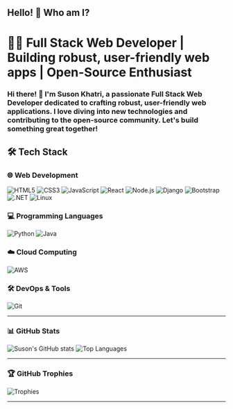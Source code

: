 ## Hello! 👋 Who am I?
<h1>👨‍💻 Full Stack Web Developer | Building robust, user-friendly web apps | Open-Source Enthusiast</h1>
<h3> Hi there! 👋 I'm Suson Khatri, a passionate Full Stack Web Developer dedicated to crafting robust, user-friendly web applications. I love diving into new technologies and contributing to the open-source community. Let's build something great together!
</h3>

## 🛠️ Tech Stack

### 🌐 Web Development
![HTML5](https://img.shields.io/badge/-HTML5-E34F26?style=flat&logo=html5&logoColor=white)
![CSS3](https://img.shields.io/badge/-CSS3-1572B6?style=flat&logo=css3&logoColor=white)
![JavaScript](https://img.shields.io/badge/-JavaScript-F7DF1E?style=flat&logo=javascript&logoColor=black)
![React](https://img.shields.io/badge/-React-61DAFB?style=flat&logo=react&logoColor=black)
![Node.js](https://img.shields.io/badge/-Node.js-339933?style=flat&logo=node.js&logoColor=white)
![Django](https://img.shields.io/badge/Django-092E20?style=for-the-badge&logo=django&logoColor=white)
![Bootstrap](https://img.shields.io/badge/Bootstrap-7952B3?style=for-the-badge&logo=bootstrap&logoColor=white)
![.NET](https://img.shields.io/badge/.NET-512BD4?style=for-the-badge&logo=dotnet&logoColor=white)
![Linux](https://img.shields.io/badge/Linux-FCC624?style=for-the-badge&logo=linux&logoColor=black)


### 💻 Programming Languages
![Python](https://img.shields.io/badge/Python-3776AB?style=for-the-badge&logo=python&logoColor=white)
![Java](https://img.shields.io/badge/Java-007396?style=for-the-badge&logo=java&logoColor=white)


### ☁️ Cloud Computing
![AWS](https://img.shields.io/badge/AWS-232F3E?style=for-the-badge&logo=amazon-aws&logoColor=white)

### 🛠️ DevOps & Tools
![Git](https://img.shields.io/badge/Git-F05032?style=for-the-badge&logo=git&logoColor=white)


<hr>

### 📊 GitHub Stats
![Suson's GitHub stats](https://github-readme-stats.vercel.app/api?username=KhatriSuson&show_icons=true&theme=radical)
![Top Languages](https://github-readme-stats.vercel.app/api/top-langs/?username=KhatriSuson&layout=compact&theme=radical)
<hr>

### 🏆 GitHub Trophies
![Trophies](https://github-profile-trophy.vercel.app/?username=KhatriSuson&theme=onedark)
<hr>

<!-- ### 🚀 Projects I'm Working On
- [Project Name](https://github.com/KhatriSuson/Project-Name): A brief description of the project, what it does, and why it's interesting.
- [Another Project](https://github.com/KhatriSuson/Another-Project): A quick overview of another project showcasing your skills. --!>

<!-- ### 🌐 Connect with Me
[![LinkedIn](https://img.shields.io/badge/-LinkedIn-blue?style=flat&logo=Linkedin&logoColor=white)](https://www.linkedin.com/in/sushan-khatri-959248259/)
[![Twitter](https://img.shields.io/badge/-Twitter-1DA1F2?style=flat&logo=twitter&logoColor=white)](https://twitter.com/your-profile)

### 📚 Currently Learning
- Advanced Python Django
- Cloud Computing
- Deep Learning
- TypeScript for Full Stack Development
- Exploring Docker and Kubernetes

 ### 🎮 When I'm not coding
- I enjoy playing video games, exploring new tech blogs, and watching tech YouTube channels.
- "Code is like humor. When you have to explain it, it’s bad." – Cory House --!>






<!--
**KhatriSuson/KhatriSuson** is a ✨ _special_ ✨ repository because its `README.md` (this file) appears on your GitHub profile. 
--!>



